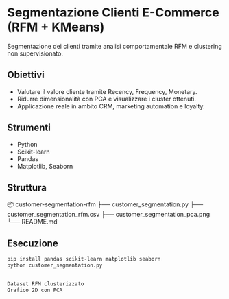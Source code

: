 # Segmentazione Clienti E-Commerce (RFM + KMeans)

Segmentazione dei clienti tramite analisi comportamentale RFM e clustering non supervisionato.

## Obiettivi

- Valutare il valore cliente tramite Recency, Frequency, Monetary.
- Ridurre dimensionalità con PCA e visualizzare i cluster ottenuti.
- Applicazione reale in ambito CRM, marketing automation e loyalty.

## Strumenti

- Python
- Scikit-learn
- Pandas
- Matplotlib, Seaborn

## Struttura

📦 customer-segmentation-rfm
├── customer_segmentation.py
├── customer_segmentation_rfm.csv
├── customer_segmentation_pca.png
└── README.md


## Esecuzione

```bash
pip install pandas scikit-learn matplotlib seaborn
python customer_segmentation.py


Dataset RFM clusterizzato
Grafico 2D con PCA

